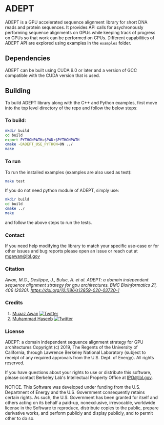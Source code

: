 
# ADEPT
ADEPT is a GPU accelerated sequence alignment library for short DNA reads and protein sequences. It provides API calls for asychronously performing sequence alignments on GPUs while keeping track of progress on GPUs so that work can be performed on CPUs. Different capabilities of ADEPT API are explored using examples in the `examples` folder.

## Dependencies
ADEPT can be built using CUDA 9.0 or later and a version of GCC compatible with the CUDA version that is used. 

## Building
To build ADEPT library along with the C++ and Python examples, first move into the top level directory of the repo and follow the below steps:

### To build:
```bash
mkdir build
cd build
export PYTHONPATH=$PWD:$PYTHONPATH
cmake -DADEPT_USE_PYTHON=ON ../
make
```
### To run
To run the installed examples (examples are also used as test):
```bash
make test
```
If you do not need python module of ADEPT, simply use:

```bash
mkdir build
cd build
cmake ../
make
```
and follow the above steps to run the tests.

### Contact
If you need help modifying the library to match your specific use-case or for other issues and bug reports please open an issue or reach out at mgawan@lbl.gov

### Citation
*Awan, M.G., Deslippe, J., Buluc, A. et al. ADEPT: a domain independent sequence alignment strategy for gpu architectures. BMC Bioinformatics 21, 406 (2020). https://doi.org/10.1186/s12859-020-03720-1*


### Credits
1. [Muaaz Awan](https://www.nersc.gov/about/nersc-staff/application-performance/muaaz-awan/) [![Twitter](https://flat.badgen.net/twitter/follow/MuaazGul?icon=twitter)](https://twitter.com/MuaazGul)     
2. [Muhammad Haseeb](https://sites.google.com/fiu.edu/muhammadhaseeb) [![Twitter](https://flat.badgen.net/twitter/follow/iHaseebM?icon=twitter)](https://twitter.com/iHaseebM)      

### License

ADEPT: a domain independent sequence alignment strategy for GPU architectures Copyright (c) 2019, The Regents of the University of California, through Lawrence Berkeley National Laboratory (subject to receipt of any required approvals from the U.S. Dept. of Energy). All rights reserved.

If you have questions about your rights to use or distribute this software, please contact Berkeley Lab's Intellectual Property Office at IPO@lbl.gov.

NOTICE. This Software was developed under funding from the U.S. Department of Energy and the U.S. Government consequently retains certain rights. As such, the U.S. Government has been granted for itself and others acting on its behalf a paid-up, nonexclusive, irrevocable, worldwide license in the Software to reproduce, distribute copies to the public, prepare derivative works, and perform publicly and display publicly, and to permit other to do so.
